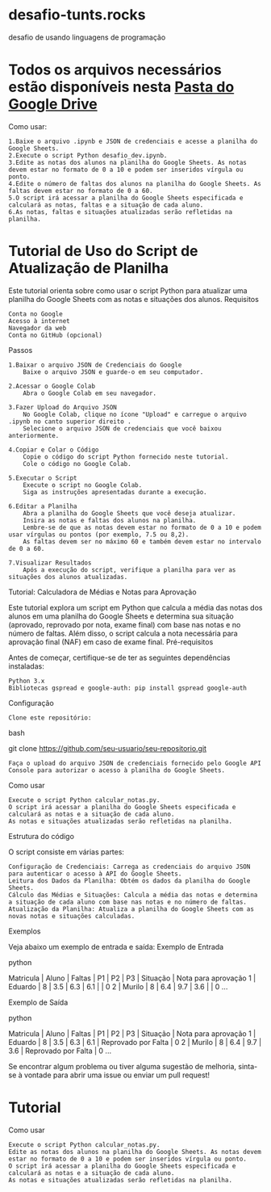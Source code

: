 # desafio-tunts.rocks
desafio de usando linguagens de programação

# Todos os arquivos necessários estão disponíveis nesta [Pasta do Google Drive](https://drive.google.com/drive/folders/1bGkkww68Nzw__DxhtbE9c6so2kGF2FSO)

Como usar:

    
    1.Baixe o arquivo .ipynb e JSON de credenciais e acesse a planilha do Google Sheets.
    2.Execute o script Python desafio_dev.ipynb.
    3.Edite as notas dos alunos na planilha do Google Sheets. As notas devem estar no formato de 0 a 10 e podem ser inseridos vírgula ou ponto.
    4.Edite o número de faltas dos alunos na planilha do Google Sheets. As faltas devem estar no formato de 0 a 60.
    5.O script irá acessar a planilha do Google Sheets especificada e calculará as notas, faltas e a situação de cada aluno.
    6.As notas, faltas e situações atualizadas serão refletidas na planilha.
    
# Tutorial de Uso do Script de Atualização de Planilha

Este tutorial orienta sobre como usar o script Python para atualizar uma planilha do Google Sheets com as notas e situações dos alunos.
Requisitos

    Conta no Google
    Acesso à internet
    Navegador da web
    Conta no GitHub (opcional)

Passos

    1.Baixar o arquivo JSON de Credenciais do Google
        Baixe o arquivo JSON e guarde-o em seu computador.

    2.Acessar o Google Colab
        Abra o Google Colab em seu navegador.

    3.Fazer Upload do Arquivo JSON
        No Google Colab, clique no ícone "Upload" e carregue o arquivo .ipynb no canto superior direito .
        Selecione o arquivo JSON de credenciais que você baixou anteriormente.

    4.Copiar e Colar o Código
        Copie o código do script Python fornecido neste tutorial.
        Cole o código no Google Colab.

    5.Executar o Script
        Execute o script no Google Colab.
        Siga as instruções apresentadas durante a execução.

    6.Editar a Planilha
        Abra a planilha do Google Sheets que você deseja atualizar.
        Insira as notas e faltas dos alunos na planilha.
        Lembre-se de que as notas devem estar no formato de 0 a 10 e podem usar vírgulas ou pontos (por exemplo, 7.5 ou 8,2).
        As faltas devem ser no máximo 60 e também devem estar no intervalo de 0 a 60.

    7.Visualizar Resultados
        Após a execução do script, verifique a planilha para ver as situações dos alunos atualizadas.


Tutorial: Calculadora de Médias e Notas para Aprovação

Este tutorial explora um script em Python que calcula a média das notas dos alunos em uma planilha do Google Sheets e determina sua situação (aprovado, reprovado por nota, exame final) com base nas notas e no número de faltas. Além disso, o script calcula a nota necessária para aprovação final (NAF) em caso de exame final.
Pré-requisitos

Antes de começar, certifique-se de ter as seguintes dependências instaladas:

    Python 3.x
    Bibliotecas gspread e google-auth: pip install gspread google-auth

Configuração

    Clone este repositório:

bash

git clone https://github.com/seu-usuario/seu-repositorio.git

    Faça o upload do arquivo JSON de credenciais fornecido pelo Google API Console para autorizar o acesso à planilha do Google Sheets.

Como usar

    Execute o script Python calcular_notas.py.
    O script irá acessar a planilha do Google Sheets especificada e calculará as notas e a situação de cada aluno.
    As notas e situações atualizadas serão refletidas na planilha.

Estrutura do código

O script consiste em várias partes:

    Configuração de Credenciais: Carrega as credenciais do arquivo JSON para autenticar o acesso à API do Google Sheets.
    Leitura dos Dados da Planilha: Obtém os dados da planilha do Google Sheets.
    Cálculo das Médias e Situações: Calcula a média das notas e determina a situação de cada aluno com base nas notas e no número de faltas.
    Atualização da Planilha: Atualiza a planilha do Google Sheets com as novas notas e situações calculadas.

Exemplos

Veja abaixo um exemplo de entrada e saída:
Exemplo de Entrada

python

Matricula | Aluno    | Faltas | P1  | P2  | P3  | Situação | Nota para aprovação
1         | Eduardo  | 8      | 3.5 | 6.3 | 6.1 |          | 0
2         | Murilo   | 8      | 6.4 | 9.7 | 3.6 |          | 0
...

Exemplo de Saída

python

Matricula | Aluno    | Faltas | P1  | P2  | P3  | Situação           | Nota para aprovação
1         | Eduardo  | 8      | 3.5 | 6.3 | 6.1 | Reprovado por Falta | 0
2         | Murilo   | 8      | 6.4 | 9.7 | 3.6 | Reprovado por Falta | 0
...

Se encontrar algum problema ou tiver alguma sugestão de melhoria, sinta-se à vontade para abrir uma issue ou enviar um pull request!
# Tutorial
Como usar

    Execute o script Python calcular_notas.py.
    Edite as notas dos alunos na planilha do Google Sheets. As notas devem estar no formato de 0 a 10 e podem ser inseridos vírgula ou ponto.
    O script irá acessar a planilha do Google Sheets especificada e calculará as notas e a situação de cada aluno.
    As notas e situações atualizadas serão refletidas na planilha.
